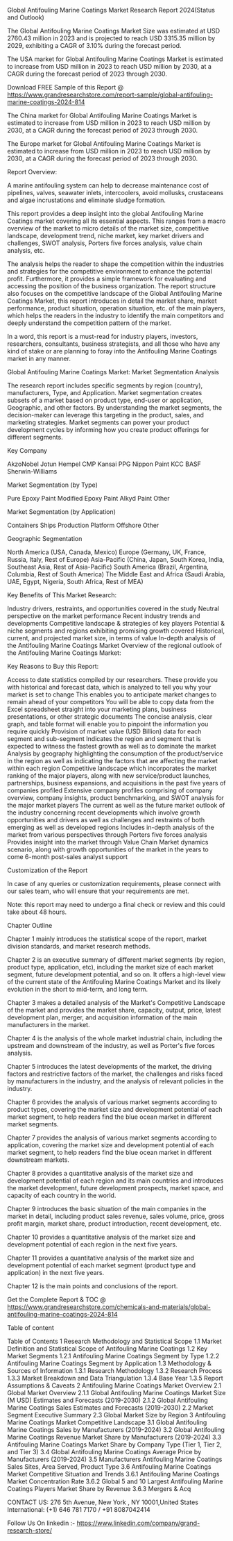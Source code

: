 Global Antifouling Marine Coatings Market Research Report 2024(Status and Outlook)

The Global Antifouling Marine Coatings Market Size was estimated at USD 2760.43 million in 2023 and is projected to reach USD 3315.35 million by 2029, exhibiting a CAGR of 3.10% during the forecast period.



The USA market for Global Antifouling Marine Coatings Market is estimated to increase from USD million in 2023 to reach USD million by 2030, at a CAGR during the forecast period of 2023 through 2030.

Download FREE Sample of this Report @ https://www.grandresearchstore.com/report-sample/global-antifouling-marine-coatings-2024-814




The China market for Global Antifouling Marine Coatings Market is estimated to increase from USD million in 2023 to reach USD million by 2030, at a CAGR during the forecast period of 2023 through 2030.



The Europe market for Global Antifouling Marine Coatings Market is estimated to increase from USD million in 2023 to reach USD million by 2030, at a CAGR during the forecast period of 2023 through 2030.



Report Overview:

A marine antifouling system can help to decrease maintenance cost of pipelines, valves, seawater inlets, intercoolers, avoid mollusks, crustaceans and algae incrustations and eliminate sludge formation.

This report provides a deep insight into the global Antifouling Marine Coatings market covering all its essential aspects. This ranges from a macro overview of the market to micro details of the market size, competitive landscape, development trend, niche market, key market drivers and challenges, SWOT analysis, Porters five forces analysis, value chain analysis, etc.

The analysis helps the reader to shape the competition within the industries and strategies for the competitive environment to enhance the potential profit. Furthermore, it provides a simple framework for evaluating and accessing the position of the business organization. The report structure also focuses on the competitive landscape of the Global Antifouling Marine Coatings Market, this report introduces in detail the market share, market performance, product situation, operation situation, etc. of the main players, which helps the readers in the industry to identify the main competitors and deeply understand the competition pattern of the market.

In a word, this report is a must-read for industry players, investors, researchers, consultants, business strategists, and all those who have any kind of stake or are planning to foray into the Antifouling Marine Coatings market in any manner.

Global Antifouling Marine Coatings Market: Market Segmentation Analysis

The research report includes specific segments by region (country), manufacturers, Type, and Application. Market segmentation creates subsets of a market based on product type, end-user or application, Geographic, and other factors. By understanding the market segments, the decision-maker can leverage this targeting in the product, sales, and marketing strategies. Market segments can power your product development cycles by informing how you create product offerings for different segments.

Key Company



AkzoNobel
Jotun
Hempel
CMP
Kansai
PPG
Nippon Paint
KCC
BASF
Sherwin-Williams


Market Segmentation (by Type)



Pure Epoxy Paint
Modified Epoxy Paint
Alkyd Paint
Other


Market Segmentation (by Application)



Containers
Ships
Production Platform
Offshore
Other


Geographic Segmentation



North America (USA, Canada, Mexico)
Europe (Germany, UK, France, Russia, Italy, Rest of Europe)
Asia-Pacific (China, Japan, South Korea, India, Southeast Asia, Rest of Asia-Pacific)
South America (Brazil, Argentina, Columbia, Rest of South America)
The Middle East and Africa (Saudi Arabia, UAE, Egypt, Nigeria, South Africa, Rest of MEA)


Key Benefits of This Market Research:



Industry drivers, restraints, and opportunities covered in the study
Neutral perspective on the market performance
Recent industry trends and developments
Competitive landscape & strategies of key players
Potential & niche segments and regions exhibiting promising growth covered
Historical, current, and projected market size, in terms of value
In-depth analysis of the Antifouling Marine Coatings Market
Overview of the regional outlook of the Antifouling Marine Coatings Market:


Key Reasons to Buy this Report:



Access to date statistics compiled by our researchers. These provide you with historical and forecast data, which is analyzed to tell you why your market is set to change
This enables you to anticipate market changes to remain ahead of your competitors
You will be able to copy data from the Excel spreadsheet straight into your marketing plans, business presentations, or other strategic documents
The concise analysis, clear graph, and table format will enable you to pinpoint the information you require quickly
Provision of market value (USD Billion) data for each segment and sub-segment
Indicates the region and segment that is expected to witness the fastest growth as well as to dominate the market
Analysis by geography highlighting the consumption of the product/service in the region as well as indicating the factors that are affecting the market within each region
Competitive landscape which incorporates the market ranking of the major players, along with new service/product launches, partnerships, business expansions, and acquisitions in the past five years of companies profiled
Extensive company profiles comprising of company overview, company insights, product benchmarking, and SWOT analysis for the major market players
The current as well as the future market outlook of the industry concerning recent developments which involve growth opportunities and drivers as well as challenges and restraints of both emerging as well as developed regions
Includes in-depth analysis of the market from various perspectives through Porters five forces analysis
Provides insight into the market through Value Chain
Market dynamics scenario, along with growth opportunities of the market in the years to come
6-month post-sales analyst support


Customization of the Report

In case of any queries or customization requirements, please connect with our sales team, who will ensure that your requirements are met.

Note: this report may need to undergo a final check or review and this could take about 48 hours.



Chapter Outline

Chapter 1 mainly introduces the statistical scope of the report, market division standards, and market research methods.



Chapter 2 is an executive summary of different market segments (by region, product type, application, etc), including the market size of each market segment, future development potential, and so on. It offers a high-level view of the current state of the Antifouling Marine Coatings Market and its likely evolution in the short to mid-term, and long term.



Chapter 3 makes a detailed analysis of the Market's Competitive Landscape of the market and provides the market share, capacity, output, price, latest development plan, merger, and acquisition information of the main manufacturers in the market.



Chapter 4 is the analysis of the whole market industrial chain, including the upstream and downstream of the industry, as well as Porter's five forces analysis.



Chapter 5 introduces the latest developments of the market, the driving factors and restrictive factors of the market, the challenges and risks faced by manufacturers in the industry, and the analysis of relevant policies in the industry.



Chapter 6 provides the analysis of various market segments according to product types, covering the market size and development potential of each market segment, to help readers find the blue ocean market in different market segments.



Chapter 7 provides the analysis of various market segments according to application, covering the market size and development potential of each market segment, to help readers find the blue ocean market in different downstream markets.



Chapter 8 provides a quantitative analysis of the market size and development potential of each region and its main countries and introduces the market development, future development prospects, market space, and capacity of each country in the world.



Chapter 9 introduces the basic situation of the main companies in the market in detail, including product sales revenue, sales volume, price, gross profit margin, market share, product introduction, recent development, etc.



Chapter 10 provides a quantitative analysis of the market size and development potential of each region in the next five years.



Chapter 11 provides a quantitative analysis of the market size and development potential of each market segment (product type and application) in the next five years.



Chapter 12 is the main points and conclusions of the report.



Get the Complete Report & TOC @ https://www.grandresearchstore.com/chemicals-and-materials/global-antifouling-marine-coatings-2024-814

Table of content

Table of Contents
1 Research Methodology and Statistical Scope
1.1 Market Definition and Statistical Scope of Antifouling Marine Coatings
1.2 Key Market Segments
1.2.1 Antifouling Marine Coatings Segment by Type
1.2.2 Antifouling Marine Coatings Segment by Application
1.3 Methodology & Sources of Information
1.3.1 Research Methodology
1.3.2 Research Process
1.3.3 Market Breakdown and Data Triangulation
1.3.4 Base Year
1.3.5 Report Assumptions & Caveats
2 Antifouling Marine Coatings Market Overview
2.1 Global Market Overview
2.1.1 Global Antifouling Marine Coatings Market Size (M USD) Estimates and Forecasts (2019-2030)
2.1.2 Global Antifouling Marine Coatings Sales Estimates and Forecasts (2019-2030)
2.2 Market Segment Executive Summary
2.3 Global Market Size by Region
3 Antifouling Marine Coatings Market Competitive Landscape
3.1 Global Antifouling Marine Coatings Sales by Manufacturers (2019-2024)
3.2 Global Antifouling Marine Coatings Revenue Market Share by Manufacturers (2019-2024)
3.3 Antifouling Marine Coatings Market Share by Company Type (Tier 1, Tier 2, and Tier 3)
3.4 Global Antifouling Marine Coatings Average Price by Manufacturers (2019-2024)
3.5 Manufacturers Antifouling Marine Coatings Sales Sites, Area Served, Product Type
3.6 Antifouling Marine Coatings Market Competitive Situation and Trends
3.6.1 Antifouling Marine Coatings Market Concentration Rate
3.6.2 Global 5 and 10 Largest Antifouling Marine Coatings Players Market Share by Revenue
3.6.3 Mergers & Acq

CONTACT US:
276 5th Avenue, New York , NY 10001,United States
International: (+1) 646 781 7170 / +91 8087042414

Follow Us On linkedin :- https://www.linkedin.com/company/grand-research-store/

 
